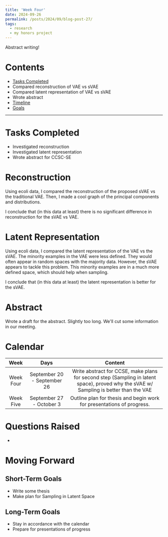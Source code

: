 ```yaml
---
title: 'Week Four'
date: 2024-09-26
permalink: /posts/2024/09/blog-post-27/
tags:
  - research
  - my honors project
---
```


Abstract writing!

# Contents

- [Tasks Completed](#tasks)
- Compared reconstruction of VAE vs sVAE
- Compared latent representation of VAE vs sVAE
- Wrote abstract
- [Timeline](#calendar)
- [Goals](#moving)


---


<a name="tasks"></a>
# Tasks Completed 
- Investigated reconstruction
- Investigated latent representation
- Wrote abstract for CCSC-SE
 
# Reconstruction

Using ecoli data, I compared the reconstruction of the proposed sVAE vs the traditional VAE. Then, I made a cool graph of the principal components and distributions. 

I conclude that (in this data at least) there is no significant difference in reconstruction for the sVAE vs VAE. 

# Latent Representation

Using ecoli data, I compared the latent representation of the VAE vs the sVAE. The minority examples in the VAE were less defined. They would often appear in random spaces with the majority data. However, the sVAE appears to tackle this problem. This minority examples are in a much more defined space, which should help when sampling.  

I conclude that (in this data at least) the latent representation is better for the sVAE. 


# Abstract
Wrote a draft for the abstract. Slightly too long. We'll cut some information in our meeting. 


<a name="calendar"></a>
# Calendar

| Week | Days    | Content    | 
| :---:   | :---: | :---: |
| Week Four | September 20 - September 26 | Write abstract for CCSE, make plans for second step (Sampling in latent space), proved why the sVAE w/ Sampling is better than the VAE  |
| Week Five | September 27 - October 3 | Outline plan for thesis and begin work for presentations of progress. |


<a name="questions"></a>
# Questions Raised
- 
<a name="moving"></a>
# Moving Forward
## Short-Term Goals
- Write some thesis
- Make plan for Sampling in Latent Space

## Long-Term Goals
- Stay in accordance with the calendar
- Prepare for presentations of progress

